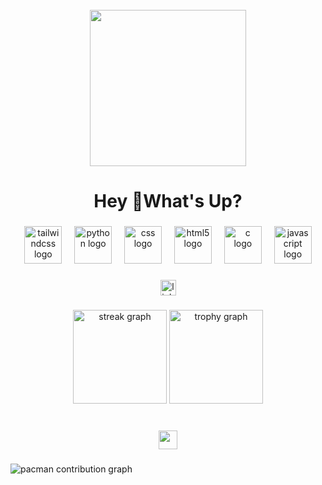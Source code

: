 <br clear="both">

<div align="center">
  <img height="250" src="https://camo.githubusercontent.com/64caf9016869591bbcf79720ad78d0645d4ae11549961c8f47f9cb595838b2e3/68747470733a2f2f63646e612e61727473746174696f6e2e636f6d2f702f6173736574732f696d616765732f696d616765732f3032312f3732302f3932302f6f726967696e616c2f706978656c2d6a6566662d6d6172696f2e6769663f31353732373039343333"  />
</div>

###

<h1 align="center">Hey 👋What's Up?</h1>

###

<div align="center">
  <img src="https://skillicons.dev/icons?i=tailwind" height="60" alt="tailwindcss logo"  />
  <img width="12" />
  <img src="https://skillicons.dev/icons?i=py" height="60" alt="python logo"  />
  <img width="12" />
  <img src="https://cdn.jsdelivr.net/gh/devicons/devicon/icons/css3/css3-original.svg" height="60" alt="css logo"  />
  <img width="12" />
  <img src="https://cdn.jsdelivr.net/gh/devicons/devicon/icons/html5/html5-original.svg" height="60" alt="html5 logo"  />
  <img width="12" />
  <img src="https://cdn.jsdelivr.net/gh/devicons/devicon/icons/c/c-original.svg" height="60" alt="c logo"  />
  <img width="12" />
  <img src="https://cdn.jsdelivr.net/gh/devicons/devicon/icons/javascript/javascript-original.svg" height="60" alt="javascript logo"  />
</div>

###

<div align="center">
  <img src="https://img.shields.io/static/v1?message=LinkedIn&logo=linkedin&label=&color=0077B5&logoColor=white&labelColor=&style=for-the-badge" height="25" alt="linkedin logo"  />
</div>

###

<div align="center">
  <img src="https://streak-stats.demolab.com?user=Aryan16Kumar&locale=en&mode=daily&theme=dracula&hide_border=false&border_radius=5&order=3" height="150" alt="streak graph"  />
  <img src="https://github-profile-trophy.vercel.app?username=Aryan16Kumar&theme=dracula&column=-1&row=1&margin-w=8&margin-h=8&no-bg=false&no-frame=false&order=4" height="150" alt="trophy graph"  />
</div>

###

<br clear="both">

<div align="center">
  <img height="30" src="https://user-images.githubusercontent.com/74038190/212284158-e840e285-664b-44d7-b79b-e264b5e54825.gif"  />
</div>

###

<picture>
  <source media="(prefers-color-scheme: dark)" srcset="https://raw.githubusercontent.com/Aryan16Kumar/Aryan16Kumar/output/pacman-contribution-graph-dark.svg">
  <source media="(prefers-color-scheme: light)" srcset="https://raw.githubusercontent.com/Aryan16Kumar/Aryan16Kumar/output/pacman-contribution-graph.svg">
  <img alt="pacman contribution graph" src="https://raw.githubusercontent.com/Aryan16Kumar/Aryan16Kumar/output/pacman-contribution-graph.svg">
</picture>

###
